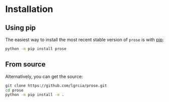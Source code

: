 # Installation

## Using pip

The easiest way to install the most recent stable version of `prose` is
with [pip](https://pip.pypa.io):

```bash
python -m pip install prose
```

## From source

Alternatively, you can get the source:

```bash
git clone https://github.com/lgrcia/prose.git
cd prose
python -m pip install -e .
```
